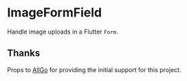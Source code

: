 # ImageFormField

Handle image uploads in a Flutter `Form`.

## Thanks

Props to [AllGo](https://www.canweallgo.com/) for providing the initial support for this project.
